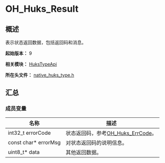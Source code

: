 # OH_Huks_Result

## 概述

表示状态返回数据，包括返回码和消息。

**起始版本：** 9

**相关模块：** [HuksTypeApi](capi-hukstypeapi.md)

**所在头文件：** [native_huks_type.h](capi-native-huks-type-h.md)

## 汇总

### 成员变量

| 名称 | 描述 |
| -- | -- |
| int32_t errorCode | 状态返回码，参考[OH_Huks_ErrCode](capi-native-huks-type-h.md#oh_huks_errcode)。 |
| const char* errorMsg | 对状态返回码的说明信息。 |
| uint8_t* data | 其他返回数据。 |


